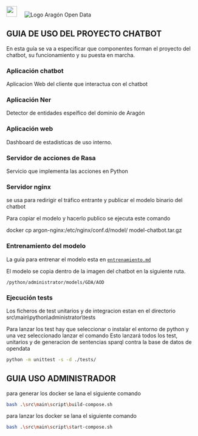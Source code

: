 <img src="http://presupuesto.aragon.es/static/assets/logo-gobierno-aragon.png" height="28px" /><span>&nbsp;&nbsp;&nbsp;&nbsp;&nbsp;</span>![Logo Aragón Open Data](budget_app/static/assets/logoAragonOpenData.png)

## GUIA DE USO DEL PROYECTO CHATBOT

En esta guía se va a especificar que componentes forman el proyecto del chatbot, su funcionamiento y su puesta en marcha.

### Aplicación chatbot

Aplicacion Web del cliente que interactua con el chatbot

### Aplicación Ner

Detector de entidades espeífico del dominio de Aragón

### Aplicación web

Dashboard de estadisticas de uso interno.

### Servidor de acciones de Rasa
Servicio que implementa las acciones en Python

### Servidor nginx
se usa para redirigir el tráfico entrante y publicar el modelo binario del chatbot

Para copiar el modelo y hacerlo publico se ejecuta este comando

docker cp  argon-nginx:/etc/nginx/conf.d/model/ model-chatbot.tar.gz

### Entrenamiento del modelo

La guía para entrenar el modelo esta en [`entrenamiento.md`](src\main\python\administrator\entrenamiento.md)

El modelo se copia dentro de la imagen del chatbot en la siguiente ruta.

    /python/administrator/models/GDA/AOD

### Ejecución tests

Los ficheros de test unitarios y de integracion estan en el directorio src\main\python\administrator\tests

Para lanzar los test hay que seleccionar o instalar el entorno de python y una vez seleccionado lanzar el comando
Esto lanzará todos los test, unitarios y de generacion de sentencias sparql contra la base de datos de opendata
```bash
python -m unittest -s -d ./tests/
```


## GUIA USO ADMINISTRADOR


para generar los docker se lana el siguiente comando

```bash
bash .\src\main\script\build-compose.sh

```
para lanzar los docker se lana el siguiente comando
```bash
bash .\src\main\script\start-compose.sh

```
